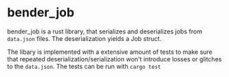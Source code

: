 # bender_job

bender_job is a rust library, that serializes and deserializes jobs
from `data.json` files. The deserialization yields a Job struct.

The libary is implemented with a extensive amount of tests to make
sure that repeated deserialization/serialization won't introduce
losses or glitches to the `data.json`. The tests can be run with
`cargo test`



